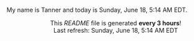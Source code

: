 My name is Tanner and today is Sunday, June 18, 5:14 AM EDT.

<p align="center">This <i>README</i> file is generated <b>every 3 hours</b>!</br>Last refresh: Sunday, June 18, 5:14 AM EDT<br /></p>
